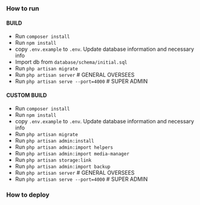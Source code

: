 ### How to run ###

#### BUILD ####
- Run `composer install`
- Run `npm install`
- copy `.env.example` to `.env`. Update database information and necessary info
- Import db from `database/schema/initial.sql`
- Run `php artisan migrate`
- Run `php artisan server` # GENERAL OVERSEES
- Run `php artisan serve --port=4000` # SUPER ADMIN

#### CUSTOM BUILD ####
- Run `composer install`
- Run `npm install`
- copy `.env.example` to `.env`. Update database information and necessary info
- Run `php artisan migrate`
- Run `php artisan admin:install`
- Run `php artisan admin:import helpers`
- Run `php artisan admin:import media-manager`
- Run `php artisan storage:link`
- Run `php artisan admin:import backup`
- Run `php artisan server` # GENERAL OVERSEES
- Run `php artisan serve --port=4000` # SUPER ADMIN

### How to deploy ###

